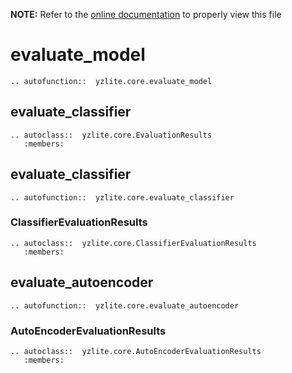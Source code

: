 __NOTE:__ Refer to the [online documentation](https://github.com/ReRAM-Labs/yzlite) to properly view this file

# evaluate_model

```{eval-rst}
.. autofunction::  yzlite.core.evaluate_model
```

## evaluate_classifier

```{eval-rst}
.. autoclass::  yzlite.core.EvaluationResults
   :members:
```

## evaluate_classifier

```{eval-rst}
.. autofunction::  yzlite.core.evaluate_classifier
```

### ClassifierEvaluationResults

```{eval-rst}
.. autoclass::  yzlite.core.ClassifierEvaluationResults
   :members:
```

## evaluate_autoencoder

```{eval-rst}
.. autofunction::  yzlite.core.evaluate_autoencoder
```

### AutoEncoderEvaluationResults

```{eval-rst}
.. autoclass::  yzlite.core.AutoEncoderEvaluationResults
   :members:
```
